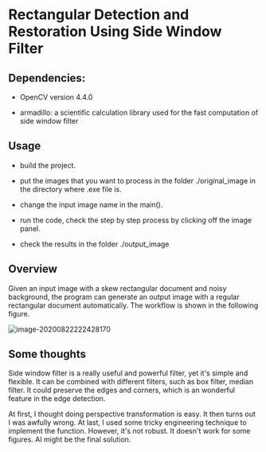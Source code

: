 # Rectangular Detection and Restoration Using Side Window Filter

## Dependencies:

- OpenCV version 4.4.0

- armadillo: a scientific calculation library used for the fast computation of side window filter

## Usage

- build the project.

- put the images that you want to process in the folder ./original_image in the directory where .exe file is.

- change the input image name in the main().

- run the code, check the step by step process by clicking off the image panel.

- check the results in the folder ./output_image


## Overview

Given an input image with a skew rectangular document and noisy background, the program can generate an output image with a regular rectangular document automatically. The workflow is shown in the following figure.

![image-20200822222428170](/workflow.png)

## Some thoughts

Side window filter is a really useful and powerful filter, yet it's simple and flexible. It can be combined with different filters, such as box filter, median filter. It could preserve the edges and corners, which is an wonderful feature in the edge detection. 

At first, I thought doing perspective transformation is easy. It then turns out I was awfully wrong. At last, I used some tricky engineering technique to implement the function. However, it's not robust. It doesn't work for some figures. AI might be the final solution.
